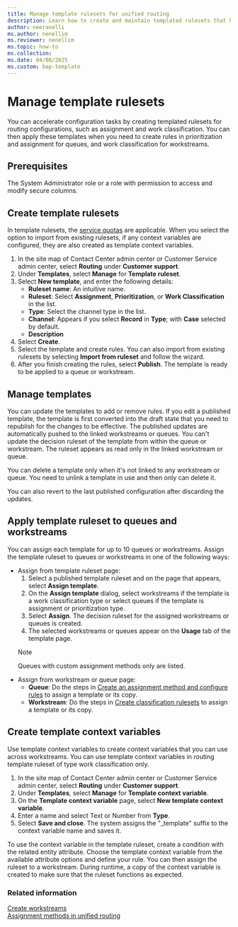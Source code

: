 ```yaml
---
title: Manage template rulesets for unified routing
description: Learn how to create and maintain templated rulesets that help in bulk maintenance of workstreams and queues.
author: neeranelli
ms.author: nenellim
ms.reviewer: nenellim
ms.topic: how-to 
ms.collection: 
ms.date: 04/08/2025
ms.custom: bap-template
---
```


# Manage template rulesets

You can accelerate configuration tasks by creating templated rulesets for routing configurations, such as assignment and work classification. You can then apply these templates when you need to create rules in prioritization and assignment for queues, and work classification for workstreams.

## Prerequisites

The System Administrator role or a role with permission to access and modify secure columns.

## Create template rulesets

In template rulesets, the [service quotas](../implement/service-quotas.md) are applicable. When you select the option to import from existing rulesets, if any context variables are configured, they are also created as template context variables. 

1. In the site map of Contact Center admin center or Customer Service admin center, select **Routing** under **Customer support**.
1. Under **Templates**, select **Manage** for **Template ruleset**.
1. Select **New template**, and enter the following details:
    - **Ruleset name**: An intuitive name.
    - **Ruleset**: Select **Assignment**, **Prioritization**, or **Work Classification** in the list.
    - **Type**: Select the channel type in the list.
    -  **Channel**: Appears if you select **Record** in **Type**; with **Case** selected by default.
    - **Description**
1. Select **Create**.
1. Select the template and create rules. You can also import from existing rulesets by selecting **Import from ruleset** and follow the wizard.
1. After you finish creating the rules, select **Publish**. The template is ready to be applied to a queue or workstream.

## Manage templates

You can update the templates to add or remove rules. If you edit a published template, the template is first converted into the draft state that you need to republish for the changes to be effective. The published updates are automatically pushed to the linked workstreams or queues. You can't update the decision ruleset of the template from within the queue or workstream. The ruleset appears as read only in the linked workstream or queue.

You can delete a template only when it's not linked to any workstream or queue. You need to unlink a template in use and then only can delete it.

You can also revert to the last published configuration after discarding the updates.

## Apply template ruleset to queues and workstreams

You can assign each template for up to 10 queues or workstreams. Assign the template ruleset to queues or workstreams in one of the following ways:

- Assign from template ruleset page:
    1. Select a published template ruleset and on the page that appears, select **Assign template**.
    1. On the **Assign template** dialog, select workstreams if the template is a work classification type or select queues if the template is assignment or prioritization type.
    1. Select **Assign**. The decision ruleset for the assigned workstreams or queues is created.
    1. The selected workstreams or queues appear on the **Usage** tab of the template page.
    > [!NOTE]
    > Queues with custom assignment methods only are listed.
- Assign from workstream or queue page:
    - **Queue**: Do the steps in [Create an assignment method and configure rules](configure-assignment-rules.md#create-an-assignment-method-and-configure-rules) to assign a template or its copy.
    - **Workstream**: Do the steps in [Create classification rulesets](configure-work-classification.md#create-work-classification-rulesets) to assign a template or its copy.

## Create template context variables

Use template context variables to create context variables that you can use across workstreams. You can use template context variables in routing template ruleset of type work classification only. 

1. In the site map of Contact Center admin center or Customer Service admin center, select **Routing** under **Customer support**.
1. Under **Templates**, select **Manage** for **Template context variable**.
1. On the **Template context variable** page, select **New template context variable**.
1. Enter a name and select Text or Number from **Type**.
1. Select **Save and close**. The system assigns the "_template" suffix to the context variable name and saves it.

To use the context variable in the template ruleset, create a condition with the related entity attribute. Choose the template context variable from the available attribute options and define your rule. You can then assign the ruleset to a workstream. During runtime, a copy of the context variable is created to make sure that the ruleset functions as expected.

### Related information

[Create workstreams](create-workstreams.md)  
[Assignment methods in unified routing](assignment-methods.md)  